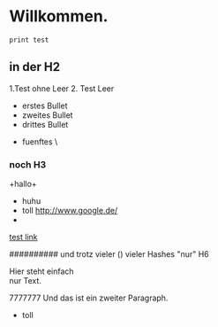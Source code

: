 # Willkommen.
    print test   

## in der H2
1.Test ohne Leer
2. Test Leer
-   erstes Bullet 
-   zweites Bullet
-   drittes Bullet   
+ fuenftes
\\

### noch H3
\+hallo\+
-   huhu
-   toll
<http://www.google.de/>
-
[test link](http://www.google.de/)

########## und trotz vieler \(\)  vieler Hashes "nur" H6

Hier  steht einfach\
nur Text.


7777777
Und
das 
ist
ein
zweiter
Paragraph.

-   toll